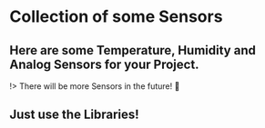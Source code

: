 # Collection of some Sensors

## Here are some Temperature, Humidity and Analog Sensors for your Project.

!> There will be more Sensors in the future! 🥳

## Just use the Libraries!